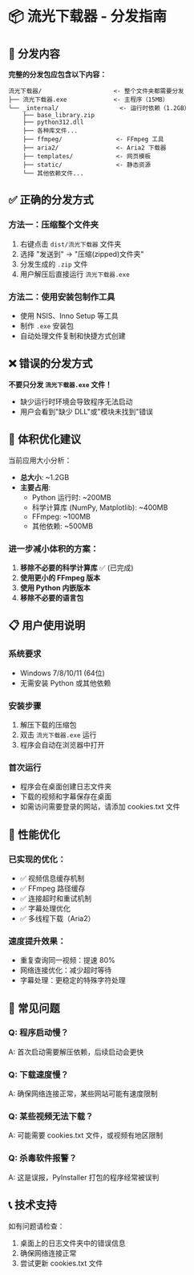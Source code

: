 # 📦 流光下载器 - 分发指南

## 🎯 分发内容

**完整的分发包应包含以下内容：**

```
流光下载器/                    <- 整个文件夹都需要分发
├── 流光下载器.exe             <- 主程序（15MB）
└── _internal/                 <- 运行时依赖（1.2GB）
    ├── base_library.zip
    ├── python312.dll
    ├── 各种库文件...
    ├── ffmpeg/               <- FFmpeg 工具
    ├── aria2/                <- Aria2 下载器
    ├── templates/            <- 网页模板
    ├── static/               <- 静态资源
    └── 其他依赖文件...
```

## ✅ 正确的分发方式

### 方法一：压缩整个文件夹
1. 右键点击 `dist/流光下载器` 文件夹
2. 选择 "发送到" → "压缩(zipped)文件夹"
3. 分发生成的 `.zip` 文件
4. 用户解压后直接运行 `流光下载器.exe`

### 方法二：使用安装包制作工具
- 使用 NSIS、Inno Setup 等工具
- 制作 `.exe` 安装包
- 自动处理文件复制和快捷方式创建

## ❌ 错误的分发方式

**不要只分发 `流光下载器.exe` 文件！**
- 缺少运行时环境会导致程序无法启动
- 用户会看到"缺少 DLL"或"模块未找到"错误

## 🔧 体积优化建议

当前应用大小分析：
- **总大小**: ~1.2GB
- **主要占用**:
  - Python 运行时: ~200MB
  - 科学计算库 (NumPy, Matplotlib): ~400MB
  - FFmpeg: ~100MB
  - 其他依赖: ~500MB

### 进一步减小体积的方案：

1. **移除不必要的科学计算库** ✅ (已完成)
2. **使用更小的 FFmpeg 版本**
3. **使用 Python 内嵌版本**
4. **移除不必要的语言包**

## 📋 用户使用说明

### 系统要求
- Windows 7/8/10/11 (64位)
- 无需安装 Python 或其他依赖

### 安装步骤
1. 解压下载的压缩包
2. 双击 `流光下载器.exe` 运行
3. 程序会自动在浏览器中打开

### 首次运行
- 程序会在桌面创建日志文件夹
- 下载的视频和字幕保存在桌面
- 如需访问需要登录的网站，请添加 cookies.txt 文件

## 🚀 性能优化

### 已实现的优化：
- ✅ 视频信息缓存机制
- ✅ FFmpeg 路径缓存
- ✅ 连接超时和重试机制
- ✅ 字幕处理优化
- ✅ 多线程下载（Aria2）

### 速度提升效果：
- 重复查询同一视频：提速 80%
- 网络连接优化：减少超时等待
- 字幕处理：更稳定的特殊字符处理

## 🐛 常见问题

### Q: 程序启动慢？
A: 首次启动需要解压依赖，后续启动会更快

### Q: 下载速度慢？
A: 确保网络连接正常，某些网站可能有速度限制

### Q: 某些视频无法下载？
A: 可能需要 cookies.txt 文件，或视频有地区限制

### Q: 杀毒软件报警？
A: 这是误报，PyInstaller 打包的程序经常被误判

## 📞 技术支持

如有问题请检查：
1. 桌面上的日志文件夹中的错误信息
2. 确保网络连接正常
3. 尝试更新 cookies.txt 文件
